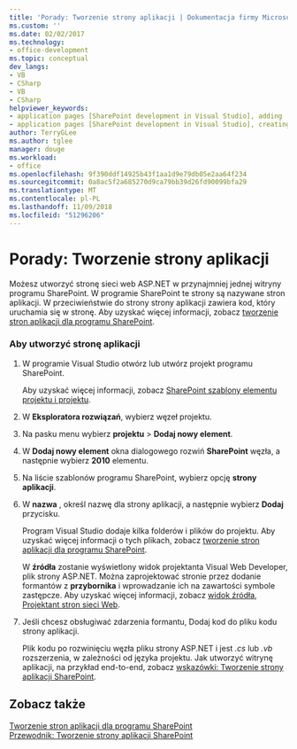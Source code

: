 ```yaml
---
title: 'Porady: Tworzenie strony aplikacji | Dokumentacja firmy Microsoft'
ms.custom: ''
ms.date: 02/02/2017
ms.technology:
- office-development
ms.topic: conceptual
dev_langs:
- VB
- CSharp
- VB
- CSharp
helpviewer_keywords:
- application pages [SharePoint development in Visual Studio], adding
- application pages [SharePoint development in Visual Studio], creating
author: TerryGLee
ms.author: tglee
manager: douge
ms.workload:
- office
ms.openlocfilehash: 9f390ddf14925b43f1aa1d9e79db05e2aa64f234
ms.sourcegitcommit: 0a8ac5f2a685270d9ca79bb39d26fd90099bfa29
ms.translationtype: MT
ms.contentlocale: pl-PL
ms.lasthandoff: 11/09/2018
ms.locfileid: "51296206"
---
```

# <a name="how-to-create-an-application-page"></a>Porady: Tworzenie strony aplikacji
  Możesz utworzyć stronę sieci web ASP.NET w przynajmniej jednej witryny programu SharePoint. W programie SharePoint te strony są nazywane stron aplikacji. W przeciwieństwie do strony strony aplikacji zawiera kod, który uruchamia się w stronę. Aby uzyskać więcej informacji, zobacz [tworzenie stron aplikacji dla programu SharePoint](../sharepoint/creating-application-pages-for-sharepoint.md).  
  
### <a name="to-create-an-application-page"></a>Aby utworzyć stronę aplikacji  
  
1.  W programie Visual Studio otwórz lub utwórz projekt programu SharePoint.  
  
     Aby uzyskać więcej informacji, zobacz [SharePoint szablony elementu projektu i projektu](../sharepoint/sharepoint-project-and-project-item-templates.md).  
  
2.  W **Eksploratora rozwiązań**, wybierz węzeł projektu.  
  
3.  Na pasku menu wybierz **projektu** > **Dodaj nowy element**.  
  
4.  W **Dodaj nowy element** okna dialogowego rozwiń **SharePoint** węzła, a następnie wybierz **2010** elementu.  
  
5.  Na liście szablonów programu SharePoint, wybierz opcję **strony aplikacji**.  
  
6.  W **nazwa** , określ nazwę dla strony aplikacji, a następnie wybierz **Dodaj** przycisku.  
  
     Program Visual Studio dodaje kilka folderów i plików do projektu. Aby uzyskać więcej informacji o tych plikach, zobacz [tworzenie stron aplikacji dla programu SharePoint](../sharepoint/creating-application-pages-for-sharepoint.md).  
  
     W **źródła** zostanie wyświetlony widok projektanta Visual Web Developer, plik strony ASP.NET. Można zaprojektować stronie przez dodanie formantów z **przybornika** i wprowadzanie ich na zawartości symbole zastępcze. Aby uzyskać więcej informacji, zobacz [widok źródła, Projektant stron sieci Web](/previous-versions/aspnet/ms178154\(v\=vs.100\)).  
  
7.  Jeśli chcesz obsługiwać zdarzenia formantu, Dodaj kod do pliku kodu strony aplikacji.  
  
     Plik kodu po rozwinięciu węzła pliku strony ASP.NET i jest *.cs* lub *.vb* rozszerzenia, w zależności od języka projektu. Jak utworzyć witrynę aplikacji, na przykład end-to-end, zobacz [wskazówki: Tworzenie strony aplikacji SharePoint](../sharepoint/walkthrough-creating-a-sharepoint-application-page.md).  
  
## <a name="see-also"></a>Zobacz także
 [Tworzenie stron aplikacji dla programu SharePoint](../sharepoint/creating-application-pages-for-sharepoint.md)   
 [Przewodnik: Tworzenie strony aplikacji SharePoint](../sharepoint/walkthrough-creating-a-sharepoint-application-page.md)  
  
